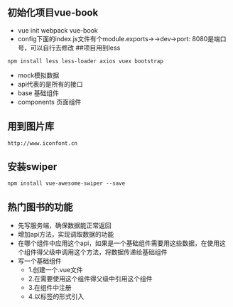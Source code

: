 ## 初始化项目vue-book
- vue init webpack vue-book
- config下面的index.js文件有个module.exports->->dev->port: 8080是端口号，可以自行去修改
##项目用到less
```
npm install less less-loader axios vuex bootstrap
```
- mock模拟数据
- api代表的是所有的接口
- base 基础组件
- components 页面组件

## 用到图片库
```
http://www.iconfont.cn
```

## 安装swiper
```
npm install vue-awesome-swiper --save
```
## 热门图书的功能
- 先写服务端，确保数据能正常返回
- 增加api方法，实现调取数据的功能
- 在哪个组件中应用这个api，如果是一个基础组件需要用这些数据，在使用这个组件得父级中调用这个方法，将数据传递给基础组件
- 写一个基础组件
  - 1.创建一个.vue文件
  - 2.在需要使用这个组件得父级中引用这个组件
  - 3.在组件中注册
  - 4.以标签的形式引入